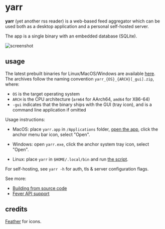 # yarr

**yarr** (yet another rss reader) is a web-based feed aggregator which can be used both
as a desktop application and a personal self-hosted server.

The app is a single binary with an embedded database (SQLite).

![screenshot](etc/promo.png)

## usage

The latest prebuilt binaries for Linux/MacOS/Windows are available
[here](https://github.com/nkanaev/yarr/releases/latest).
The archives follow the naming convention `yarr_{OS}_{ARCH}[_gui].zip`, where:

* `OS` is the target operating system
* `ARCH` is the CPU architecture (`arm64` for AArch64, `amd64` for X86-64)
* `-gui` indicates that the binary ships with the GUI (tray icon), and is a command line application if omitted

Usage instructions:

* MacOS: place `yarr.app` in `/Applications` folder, [open the app][macos-open], click the anchor menu bar icon, select "Open".

* Windows: open `yarr.exe`, click the anchor system tray icon, select "Open".

* Linux: place `yarr` in `$HOME/.local/bin` and run [the script](etc/install-linux.sh).

[macos-open]: https://support.apple.com/en-gb/guide/mac-help/mh40616/mac

For self-hosting, see `yarr -h` for auth, tls & server configuration flags.

See more:

* [Building from source code](doc/build.md)
* [Fever API support](doc/fever.md)

## credits

[Feather](http://feathericons.com/) for icons.
